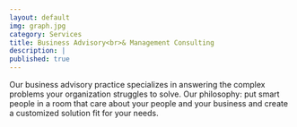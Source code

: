 ```yaml
---
layout: default
img: graph.jpg
category: Services
title: Business Advisory<br>& Management Consulting
description: |
published: true
---
```

  Our business advisory practice specializes in answering the complex problems your organization struggles to solve.  Our philosophy: put smart people in a room that care about your people and your business and create a customized solution fit for your needs.

